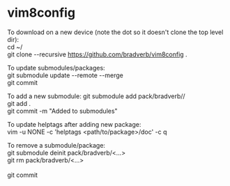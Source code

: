 # vim8config

To download on a new device (note the dot so it doesn't clone the top level dir):  
cd ~/<vim directory>  
git clone --recursive https://github.com/bradverb/vim8config .

To update submodules/packages:  
git submodule update --remote --merge  
git commit  

To add a new submodule:
git submodule add <package-repo> pack/bradverb/<start-OR-opt>/<package-name>  
git add .  
git commit -m "Added <package> to submodules"  

To update helptags after adding new package:  
vim -u NONE -c 'helptags <path/to/package>/doc' -c q  

To remove a submodule/package:  
git submodule deinit pack/bradverb/<...>  
git rm pack/bradverb/<...>  
<delete the actual package folder>  
git commit  
